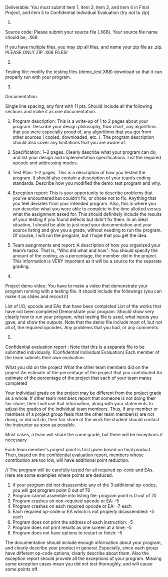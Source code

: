 Deliverable: You must submit item 1, item 2, item 3, and item 4 in Final Project, and item 5 to Confidential Individual Evaluation (try not to zip)

1.
Source code: Please submit your source file (.X68). Your source file name should be, <Team name>.X68

If you have multiple files, you may zip all files, and name your zip file as <Team name>.zip. PLEASE ONLY ZIP .X68 FILES!

2.
Testing file: modify the testing files (demo_test.X68) download   so that it can properly run with your program.

3.
Documentation. 

Single line spacing, any font with 11 pts. 
Should include all the following sections and make it as one documentation. 

1) Program description: This is a write-up of 1 to 2 pages about your program.  Describe your design philosophy, flow chart, 
any algorithms that you were especially proud of, any algorithms that you got from other sources ( copied, downloaded, etc. ). 
The program description should also cover any limitations that you are aware of.

2) Specification: 1~2 pages. Clearly describe what your program can do,  and list your design and implementation 
specifications. List the required opcode and addressing modes. 

3) Test Plan: 1~2 pages. This is a description of how you tested the program. It should also contain a description of your 
team’s coding standards. Describe how you modified the demo_test program and why.

4) Exception report: This is your opportunity to describe problems that you’ve encountered but couldn't fix, or chose not to 
fix. Anything that you feel deviates from your intended program. Also, this is where you can describe what you were able to 
complete in the time allotted versus what the assignment asked for. This should definitely include the results of your testing if 
you found defects but didn't fix them. In an ideal situation, I should be able to just read your documentation and your source 
listing and give you a grade, without needing to run the program. Of course, I will run the program, but I hope that you get the idea.

5) Team assignments and report: A description of how you organized your team’s tasks. That is, "Who did what and how". 
You should specify the amount of the coding, as a percentage, the member did in the project. This information is VERY important
as it will be a source for the separate grading.

4.
Project demo video: You have to make a video that demonstrate your program running with a testing file.
It should include the followings  (you can make it as slides and record it)

List of I/O, opcode and EAs that have been completed
List of the works that have not been completed
Demonstrate your program. Should show very clearly how to run your program, what testing file is used, what inputs you 
gave, and show the outputs. Note that the demo file include most of, but not all of, the required opcodes. 
Any problems that you had, or any comments

5.
Confidential evaluation report : Note that this is a separate file to be submitted individually. (Confidential Individual Evaluation)
Each member of the team submits their own evaluation.

What you did on the project
What the other team members did on the project
An estimate of the percentage of the project that you contributed
An estimate of the percentage of the project that each of your team mates completed

Your individual grade on the project may be different from the project grade as a whole. If other team members report that
someone is not doing their fair share, then I will use that information, along with your statements to adjust the grades of the 
individual team members. Thus, if any member or members of a project group feels that the other team member(s) are not doing, 
or did not do, their fair share of the work the student should contact the instructor as soon as possible. 

Most cases, a team will share the same grade, but there will be exceptions if necessary.

Each team member's project point is first given based on final product. Then, based on the confidential evaluation report, 
members whose contribution are too low, will have additional point reduction.

//
The program will be carefully tested for all required op-code and EAs. Here are some examples where points are deduced.
1) If your program did not disassemble any of the 3 additional op-codes, you will got program point 0 out of 70
2) Program cannot assemble into listing file: program point is 0 out of 70
3) Program crashes on non-required opcode or EA: -5
4) Program crashes on each required opcode or EA: -7 each
5) Each required op-code or EA which is not properly disassembled: -5 each
6) Program does not print the address of each instruction: -5
7) Program does not print results as one screen at a time: -5
8) Program does not have options to restart or finish: -5

The documentation should include enough information about your program, and clearly describe your product in general. 
Especially, since each group have different op-code options, clearly describe about them. Also the exception report should 
provide all the exceptions of your program. Missing some exception cases mean you did not test thoroughly, and will cause some points off. 
